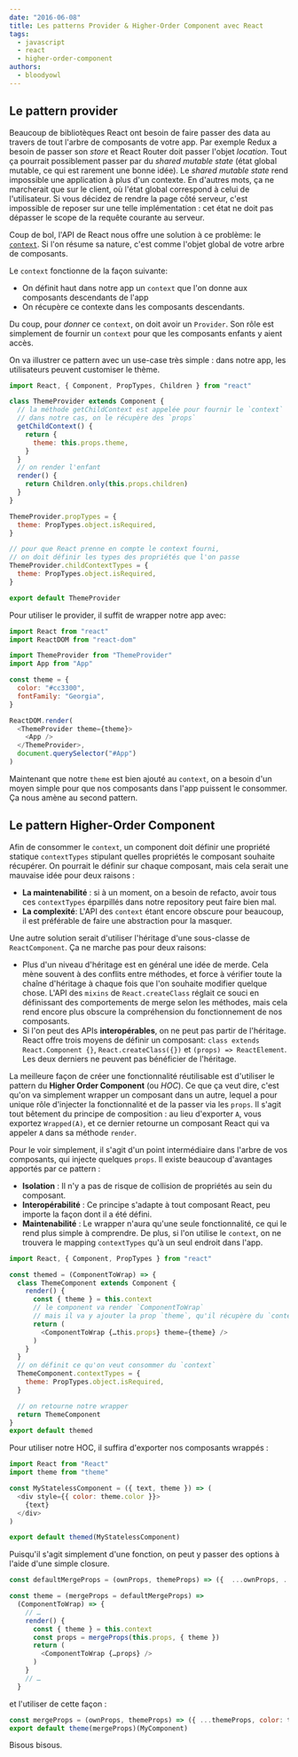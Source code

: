 ```yaml
---
date: "2016-06-08"
title: Les patterns Provider & Higher-Order Component avec React
tags:
  - javascript
  - react
  - higher-order-component
authors:
  - bloodyowl
---
```


## Le pattern provider

Beaucoup de bibliotèques React ont besoin de faire passer des data au travers de tout l'arbre de composants de votre app. Par exemple Redux a besoin de passer son *store* et React Router doit passer l'objet *location*. Tout ça pourrait possiblement passer par du *shared mutable state* (état global mutable, ce qui est rarement une bonne idée). Le *shared mutable state* rend impossible une application à plus d'un contexte. En d'autres mots, ça ne marcherait que sur le client, où l'état global correspond à celui de l'utilisateur. Si vous décidez de rendre la page côté serveur, c'est impossible de reposer sur une telle implémentation : cet état ne doit pas dépasser le scope de la requête courante au serveur.

Coup de bol, l'API de React nous offre une solution à ce problème: le [`context`](http://facebook.github.io/react/docs/context.html). Si l'on résume sa nature, c'est comme l'objet global de votre arbre de composants.

Le `context` fonctionne de la façon suivante:

- On définit haut dans notre app un `context` que l'on donne aux composants descendants de l'app
- On récupère ce contexte dans les composants descendants.

Du coup, pour *donner* ce `context`, on doit avoir un `Provider`. Son rôle est simplement de fournir un `context` pour que les composants enfants y aient accès.

On va illustrer ce pattern avec un use-case très simple : dans notre app, les utilisateurs peuvent customiser le thème.

```javascript
import React, { Component, PropTypes, Children } from "react"

class ThemeProvider extends Component {
  // la méthode getChildContext est appelée pour fournir le `context`
  // dans notre cas, on le récupère des `props`
  getChildContext() {
    return {
      theme: this.props.theme,
    }
  }
  // on render l'enfant
  render() {
    return Children.only(this.props.children)
  }
}

ThemeProvider.propTypes = {
  theme: PropTypes.object.isRequired,
}

// pour que React prenne en compte le context fourni,
// on doit définir les types des propriétés que l'on passe
ThemeProvider.childContextTypes = {
  theme: PropTypes.object.isRequired,
}

export default ThemeProvider
```

Pour utiliser le provider, il suffit de wrapper notre app avec:

```javascript
import React from "react"
import ReactDOM from "react-dom"

import ThemeProvider from "ThemeProvider"
import App from "App"

const theme = {
  color: "#cc3300",
  fontFamily: "Georgia",
}

ReactDOM.render(
  <ThemeProvider theme={theme}>
    <App />
  </ThemeProvider>,
  document.querySelector("#App")
)
```

Maintenant que notre `theme` est bien ajouté au `context`, on a besoin d'un moyen simple pour que nos composants dans l'app puissent le consommer. Ça nous amène au second pattern.

## Le pattern Higher-Order Component

Afin de consommer le `context`, un component doit définir une propriété statique `contextTypes` stipulant quelles propriétés le composant souhaite récupérer. On pourrait le définir sur chaque composant, mais cela serait une mauvaise idée pour deux raisons :

- **La maintenabilité** : si à un moment, on a besoin de refacto, avoir tous ces `contextTypes` éparpillés dans notre repository peut faire bien mal.
- **La complexité**: L'API des `context` étant encore obscure pour beaucoup, il est préférable de faire une abstraction pour la masquer.

Une autre solution serait d'utiliser l'héritage d'une sous-classe de `ReactComponent`. Ça ne marche pas pour deux raisons:

- Plus d'un niveau d'héritage est en général une idée de merde. Cela mène souvent à des conflits entre méthodes, et force à vérifier toute la chaîne d'héritage à chaque fois que l'on souhaite modifier quelque chose. L'API des `mixins` de `React.createClass` réglait ce souci en définissant des comportements de merge selon les méthodes, mais cela rend encore plus obscure la compréhension du fonctionnement de nos composants.
- Si l'on peut des APIs **interopérables**, on ne peut pas partir de l'héritage. React offre trois moyens de définir un composant: `class extends React.Component {}`, `React.createClass({})` et `(props) => ReactElement`. Les deux derniers ne peuvent pas bénéficier de l'héritage.

La meilleure façon de créer une fonctionnalité réutilisable est d'utiliser le pattern du **Higher Order Component** (ou *HOC*). Ce que ça veut dire, c'est qu'on va simplement wrapper un composant dans un autre, lequel a pour unique rôle d'injecter la fonctionnalité et de la passer via les `props`. Il s'agit tout bêtement du principe de composition : au lieu d'exporter `A`, vous exportez `Wrapped(A)`, et ce dernier retourne un composant React qui va appeler `A` dans sa méthode `render`.

Pour le voir simplement, il s'agit d'un point intermédiaire dans l'arbre de vos composants, qui injecte quelques `props`. Il existe beaucoup d'avantages apportés par ce pattern :

- **Isolation** : Il n'y a pas de risque de collision de propriétés au sein du composant.
- **Interopérabilité** : Ce principe s'adapte à tout composant React, peu importe la façon dont il a été défini.
- **Maintenabilité** : Le wrapper n'aura qu'une seule fonctionnalité, ce qui le rend plus simple à comprendre. De plus, si l'on utilise le `context`, on ne trouvera le mapping `contextTypes` qu'à un seul endroit dans l'app.

```javascript
import React, { Component, PropTypes } from "react"

const themed = (ComponentToWrap) => {
  class ThemeComponent extends Component {
    render() {
      const { theme } = this.context
      // le component va render `ComponentToWrap`
      // mais il va y ajouter la prop `theme`, qu'il récupère du `context`
      return (
        <ComponentToWrap {…this.props} theme={theme} />
      )
    }
  }
  // on définit ce qu'on veut consommer du `context`
  ThemeComponent.contextTypes = {
    theme: PropTypes.object.isRequired,
  }

  // on retourne notre wrapper
  return ThemeComponent
}
export default themed
```

Pour utiliser notre HOC, il suffira d'exporter nos composants wrappés :

```javascript
import React from "React"
import theme from "theme"

const MyStatelessComponent = ({ text, theme }) => (
  <div style={{ color: theme.color }}>
    {text}
  </div>
)

export default themed(MyStatelessComponent)
```

Puisqu'il s'agit simplement d'une fonction, on peut y passer des options à l'aide d'une simple closure.

```javascript
const defaultMergeProps = (ownProps, themeProps) => ({  ...ownProps, ...themeProps })

const theme = (mergeProps = defaultMergeProps) =>
  (ComponentToWrap) => {
    // …
    render() {
      const { theme } = this.context
      const props = mergeProps(this.props, { theme })
      return (
        <ComponentToWrap {…props} />
      )
    }
    // …
  }
```

et l'utiliser de cette façon :

```javascript
const mergeProps = (ownProps, themeProps) => ({ ...themeProps, color: themeProps.theme.color })
export default theme(mergeProps)(MyComponent)
```

Bisous bisous.
